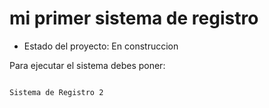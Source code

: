 <h1> mi primer sistema de registro </h1>

- Estado del proyecto: En construccion

Para ejecutar el sistema debes poner: 

```npm install react´´´

Sistema de Registro 2
